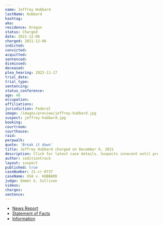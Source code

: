 ```yaml
---
name: Jeffrey Hubbard
lastName: Hubbard
hashtag:
aka:
residence: Oregon
status: Charged
date: 2021-12-06
charged: 2021-12-06
indicted:
convicted:
acquitted:
sentenced:
dismissed:
deceased:
plea_hearing: 2022-11-17
trial_date:
trial_type:
sentencing:
status_conference:
age: 46
occupation:
affiliations:
jurisdiction: Federal
image: /images/preview/jeffrey-hubbard.jpg
suspect: jeffrey-hubbard.jpg
booking:
courtroom:
courthouse:
raid:
perpwalk:
quote: 'Break it down'
title: Jeffrey Hubbard charged on December 6, 2021
description: Click for latest case details. Suspects innocent until proven guilty.
author: seditiontrack
layout: suspect
published: true
caseNumber: 21-cr-0737
caseName: USA v. HUBBARD
judge: Emmet G. Sullivan
videos:
charges:
sentence:
---
```

- [News Report](https://www.oregonlive.com/crime/2021/12/lincoln-city-man-accused-of-storming-the-us-capitol-on-jan-6.html)
- [Statement of Facts](https://www.justice.gov/usao-dc/case-multi-defendant/file/1459251/download)
- [Information](https://www.justice.gov/usao-dc/case-multi-defendant/file/1459241/download)
